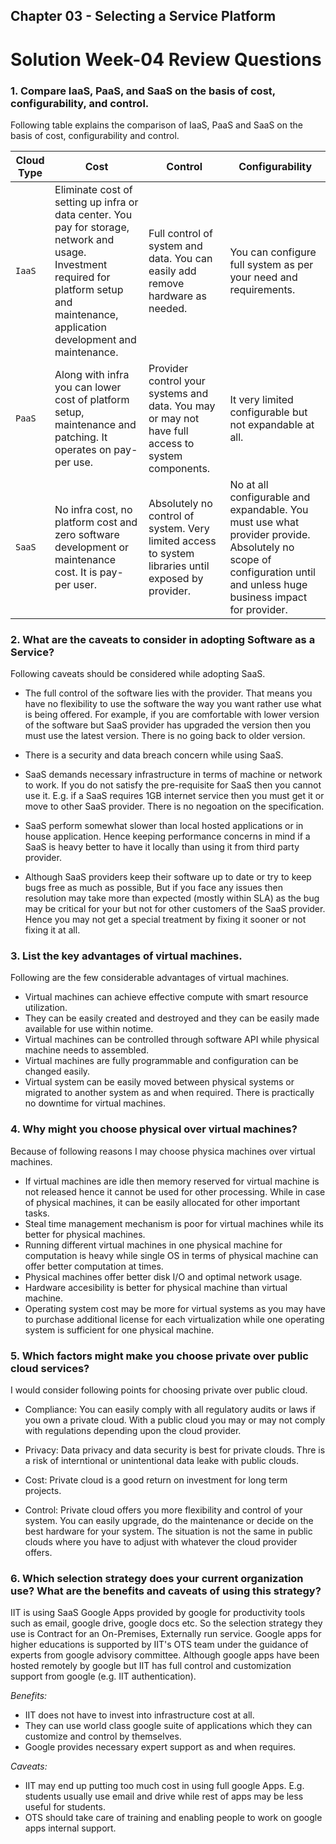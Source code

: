 ## Chapter 03 - Selecting a Service Platform

# Solution Week-04 Review Questions

### 1. Compare IaaS, PaaS, and SaaS on the basis of cost, configurability, and control.

   Following table explains the comparison of IaaS, PaaS and SaaS on the basis of cost, configurability and control.

   Cloud Type | Cost | Control | Configurability |
   ---------- | ---- | --------------- | ------- |
   `IaaS`     | Eliminate cost of setting up infra or data center. You pay for storage, network and usage. Investment required for platform setup and maintenance, application development and maintenance. | Full control of system and data. You can easily add remove hardware as needed. | You can configure full system as per your need and requirements. |
   `PaaS`     | Along with infra you can lower cost of platform setup, maintenance and patching. It operates on pay-per use. | Provider control your systems and data. You may or may not have full access to system components. | It very limited configurable but not expandable at all.  |
   `SaaS`     | No infra cost, no platform cost and zero software development or maintenance cost. It is pay-per user. | Absolutely no control of system. Very limited access to system libraries until exposed by provider. | No at all configurable and expandable. You must use what provider provide. Absolutely no scope of configuration until and unless huge business impact for provider. |

### 2. What are the caveats to consider in adopting Software as a Service?

   Following caveats should be considered while adopting SaaS.

   * The full control of the software lies with the provider. That means you have no flexibility to use the software the way you want rather use what is being offered. For example, if you are comfortable with lower version of the software but SaaS provider has upgraded the version then you must use the latest version. There is no going back to older version.
   
   * There is a security and data breach concern while using SaaS.
   
   * SaaS demands necessary infrastructure in terms of machine or network to work. If you do not satisfy the pre-requisite for SaaS then you cannot use it. E.g. if a SaaS requires 1GB internet service then you must get it or move to other SaaS provider. There is no negoation on the specification.
   
   * SaaS perform somewhat slower than local hosted applications or in house application. Hence keeping performance concerns in mind if a SaaS is heavy better to have it locally than using it from third party provider.
   
   * Although SaaS providers keep their software up to date or try to keep bugs free as much as possible, But if you face any issues then resolution may take more than expected (mostly within SLA) as the bug may be critical for your but not for other customers of the SaaS provider. Hence you may not get a special treatment by fixing it sooner or not fixing it at all.

### 3. List the key advantages of virtual machines.

   Following are the few considerable advantages of virtual machines.

   * Virtual machines can achieve effective compute with smart resource utilization.
   * They can be easily created and destroyed and they can be easily made available for use within notime.
   * Virtual machines can be controlled through software API while physical machine needs to assembled.
   * Virtual machines are fully programmable and configuration can be changed easily.
   * Virtual system can be easily moved between physical systems or migrated to another system as and when required. There is practically no downtime for virtual machines.

### 4. Why might you choose physical over virtual machines?

   Because of following reasons I may choose physica machines over virtual machines.

   * If virtual machines are idle then memory reserved for virtual machine is not released hence it cannot be used for other processing. While in case of physical machines, it can be easily allocated for other important tasks.
   * Steal time management mechanism is poor for virtual machines while its better for physical machines.
   * Running different virtual machines in one physical machine for computation is heavy while single OS in terms of physical machine can offer better computation at times.
   * Physical machines offer better disk I/O and optimal network usage.
   * Hardware accesibility is better for physical machine than virtual machine.
   * Operating system cost may be more for virtual systems as you may have to purchase additional license for each virtualization while one operating system is sufficient for one physical machine.

### 5. Which factors might make you choose private over public cloud services?

   I would consider following points for choosing private over public cloud.

   * Compliance: You can easily comply with all regulatory audits or laws if you own a private cloud. With a public cloud you may or may not comply with regulations depending upon the cloud provider.

   * Privacy: Data privacy and data security is best for private clouds. Thre is a risk of interntional or unintentional data leake with public clouds.

   * Cost: Private cloud is a good return on investment for long term projects.

   * Control: Private cloud offers you more flexibility and control of your system. You can easily upgrade, do the maintenance or decide on the best hardware for your system. The situation is not the same in public clouds where you have to adjust with whatever the cloud provider offers.

### 6. Which selection strategy does your current organization use? What are the benefits and caveats of using this strategy?

   IIT is using SaaS Google Apps provided by google for productivity tools such as email, google drive, google docs etc. So the selection strategy they use is Contract for an On-Premises, Externally run service. Google apps for higher educations is supported by IIT's OTS team under the guidance of experts from google advisory committee. Although google apps have been hosted remotely by google but IIT has full control and customization support from google (e.g. IIT authentication).

   _Benefits:_
   * IIT does not have to invest into infrastructure cost at all.
   * They can use world class google suite of applications which they can customize and control by themselves.
   * Google provides necessary expert support as and when requires.

   _Caveats:_
   * IIT may end up putting too much cost in using full google Apps. E.g. students usually use email and drive while rest of apps may be less useful for students.
   * OTS should take care of training and enabling people to work on google apps internal support.

   